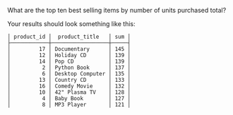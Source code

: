 What are the top ten best selling items by number of units purchased total?

Your results should look something like this:
```
│ product_id │  product_title   │ sum │
├────────────┼──────────────────┼─────┤
│         17 │ Documentary      │ 145 │
│         12 │ Holiday CD       │ 139 │
│         14 │ Pop CD           │ 139 │
│          2 │ Python Book      │ 137 │
│          6 │ Desktop Computer │ 135 │
│         13 │ Country CD       │ 133 │
│         16 │ Comedy Movie     │ 132 │
│         10 │ 42" Plasma TV    │ 128 │
│          4 │ Baby Book        │ 127 │
│          8 │ MP3 Player       │ 121 │
```